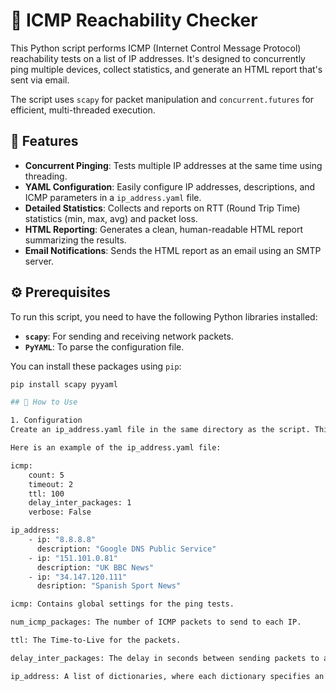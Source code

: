 # 📡 ICMP Reachability Checker

This Python script performs ICMP (Internet Control Message Protocol) reachability tests on a list of IP addresses. It's designed to concurrently ping multiple devices, collect statistics, and generate an HTML report that's sent via email.

The script uses `scapy` for packet manipulation and `concurrent.futures` for efficient, multi-threaded execution.

## 📝 Features

* **Concurrent Pinging**: Tests multiple IP addresses at the same time using threading.
* **YAML Configuration**: Easily configure IP addresses, descriptions, and ICMP parameters in a `ip_address.yaml` file.
* **Detailed Statistics**: Collects and reports on RTT (Round Trip Time) statistics (min, max, avg) and packet loss.
* **HTML Reporting**: Generates a clean, human-readable HTML report summarizing the results.
* **Email Notifications**: Sends the HTML report as an email using an SMTP server.

## ⚙️ Prerequisites

To run this script, you need to have the following Python libraries installed:

* **`scapy`**: For sending and receiving network packets.
* **`PyYAML`**: To parse the configuration file.

You can install these packages using `pip`:

```bash
pip install scapy pyyaml

## 🚀 How to Use

1. Configuration
Create an ip_address.yaml file in the same directory as the script. This file will define the IP addresses to be tested and the ICMP parameters.

Here is an example of the ip_address.yaml file:

icmp:
    count: 5
    timeout: 2
    ttl: 100
    delay_inter_packages: 1
    verbose: False

ip_address:
    - ip: "8.8.8.8"
      description: "Google DNS Public Service"
    - ip: "151.101.0.81"
      description: "UK BBC News"
    - ip: "34.147.120.111"
      desription: "Spanish Sport News"

icmp: Contains global settings for the ping tests.

num_icmp_packages: The number of ICMP packets to send to each IP.

ttl: The Time-to-Live for the packets.

delay_inter_packages: The delay in seconds between sending packets to a single host.

ip_address: A list of dictionaries, where each dictionary specifies an IP and a description.
